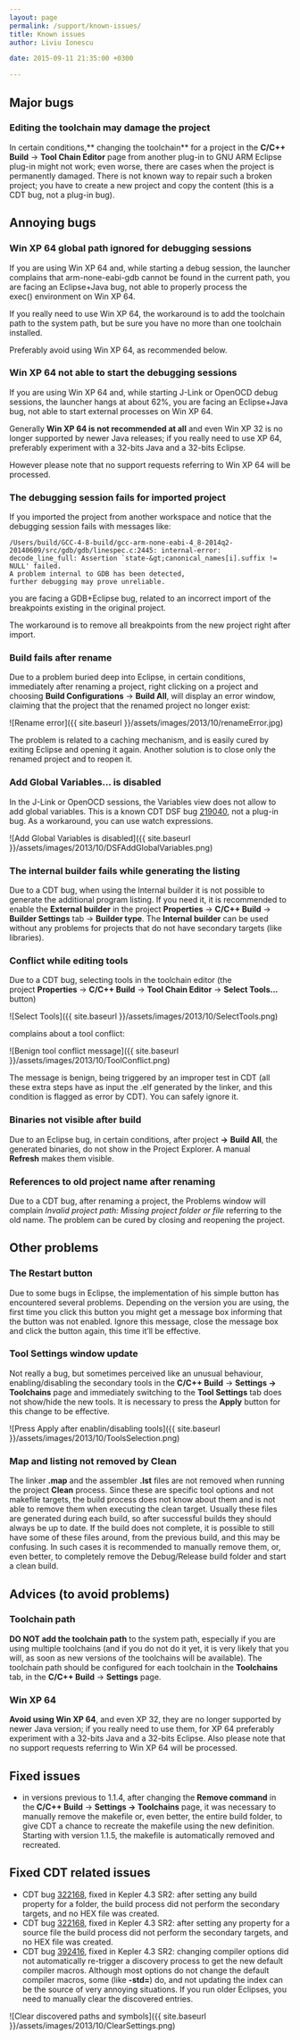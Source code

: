 ```yaml
---
layout: page
permalink: /support/known-issues/
title: Known issues
author: Liviu Ionescu

date: 2015-09-11 21:35:00 +0300

---
```


## Major bugs

### Editing the toolchain may damage the project

In certain conditions,** changing the toolchain** for a project in the **C/C++ Build** → **Tool Chain Editor** page from another plug-in to GNU ARM Eclipse plug-in might not work; even worse, there are cases when the project is permanently damaged. There is not known way to repair such a broken project; you have to create a new project and copy the content (this is a CDT bug, not a plug-in bug).

## Annoying bugs

### Win XP 64 global path ignored for debugging sessions

If you are using Win XP 64 and, while starting a debug session, the launcher complains that arm-none-eabi-gdb cannot be found in the current path, you are facing an Eclipse+Java bug, not able to properly process the exec() environment on Win XP 64.

If you really need to use Win XP 64, the workaround is to add the toolchain path to the system path, but be sure you have no more than one toolchain installed.

Preferably avoid using Win XP 64, as recommended below.

### Win XP 64 not able to start the debugging sessions

If you are using Win XP 64 and, while starting J-Link or OpenOCD debug sessions, the launcher hangs at about 62%, you are facing an Eclipse+Java bug, not able to start external processes on Win XP 64.

Generally **Win XP 64 is not recommended at all** and even Win XP 32 is no longer supported by newer Java releases; if you really need to use XP 64, preferably experiment with a 32-bits Java and a 32-bits Eclipse.

However please note that no support requests referring to Win XP 64 will be processed.

### The debugging session fails for imported project

If you imported the project from another workspace and notice that the debugging session fails with messages like:

	/Users/build/GCC-4-8-build/gcc-arm-none-eabi-4_8-2014q2-20140609/src/gdb/gdb/linespec.c:2445: internal-error: decode_line_full: Assertion `state-&gt;canonical_names[i].suffix != NULL' failed.
	A problem internal to GDB has been detected,
	further debugging may prove unreliable.

you are facing a GDB+Eclipse bug, related to an incorrect import of the breakpoints existing in the original project.

The workaround is to remove all breakpoints from the new project right after import.

### Build fails after rename

Due to a problem buried deep into Eclipse, in certain conditions, immediately after renaming a project, right clicking on a project and choosing **Build Configurations** → **Build All**, will display an error window, claiming that the project that the renamed project no longer exist:

![Rename error]({{ site.baseurl }}/assets/images/2013/10/renameError.jpg)

The problem is related to a caching mechanism, and is easily cured by exiting Eclipse and opening it again. Another solution is to close only the renamed project and to reopen it.

### Add Global Variables... is disabled

In the J-Link or OpenOCD sessions, the Variables view does not allow to add global variables. This is a known CDT DSF bug [219040](https://bugs.eclipse.org/bugs/show_bug.cgi?id=219040), not a plug-in bug. As a workaround, you can use watch expressions.

![Add Global Variables is disabled]({{ site.baseurl }}/assets/images/2013/10/DSFAddGlobalVariables.png)

### The internal builder fails while generating the listing

Due to a CDT bug, when using the Internal builder it is not possible to generate the additional program listing. If you need it, it is recommended to enable the **External builder** in the project **Properties** → **C/C++ Build** → **Builder Settings** tab → **Builder type**. The **Internal builder** can be used without any problems for projects that do not have secondary targets (like libraries).

### Conflict while editing tools

Due to a CDT bug, selecting tools in the toolchain editor (the project **Properties** → **C/C++ Build** → **Tool Chain Editor** → **Select Tools...** button)

![Select Tools]({{ site.baseurl }}/assets/images/2013/10/SelectTools.png)

complains about a tool conflict:


![Benign tool conflict message]({{ site.baseurl }}/assets/images/2013/10/ToolConflict.png)


The message is benign, being triggered by an improper test in CDT (all these extra steps have as input the .elf generated by the linker, and this condition is flagged as error by CDT). You can safely ignore it.


### Binaries not visible after build

Due to an Eclipse bug, in certain conditions, after project **→** **Build All**, the generated binaries, do not show in the Project Explorer. A manual **Refresh** makes them visible.

### References to old project name after renaming

Due to a CDT bug, after renaming a project, the Problems window will complain *Invalid project path: Missing project folder or file* referring to the old name. The problem can be cured by closing and reopening the project.

## Other problems

### The Restart button

Due to some bugs in Eclipse, the implementation of his simple button has encountered several problems. Depending on the version you are using, the first time you click this button you might get a message box informing that the button was not enabled. Ignore this message, close the message box and click the button again, this time it’ll be effective.

### Tool Settings window update

Not really a bug, but sometimes perceived like an unusual behaviour, enabling/disabling the secondary tools in the **C/C++ Build** → **Settings → Toolchains** page and immediately switching to the **Tool Settings** tab does not show/hide the new tools. It is necessary to press the **Apply** button for this change to be effective.

![Press Apply after enablin/disabling tools]({{ site.baseurl }}/assets/images/2013/10/ToolsSelection.png)

### Map and listing not removed by Clean

The linker **.map** and the assembler **.lst** files are not removed when running the project **Clean** process. Since these are specific tool options and not makefile targets, the build process does not know about them and is not able to remove them when executing the clean target. Usually these files are generated during each build, so after successful builds they should always be up to date. If the build does not complete, it is possible to still have some of these files around, from the previous build, and this may be confusing. In such cases it is recommended to manually remove them, or, even better, to completely remove the Debug/Release build folder and start a clean build.

## Advices (to avoid problems)

### Toolchain path

**DO NOT add the toolchain path** to the system path, especially if you are using multiple toolchains (and if you do not do it yet, it is very likely that you will, as soon as new versions of the toolchains will be available). The toolchain path should be configured for each toolchain in the **Toolchains** tab, in the **C/C++ Build** → **Settings** page.

### Win XP 64

**Avoid using Win XP 64**, and even XP 32, they are no longer supported by newer Java version; if you really need to use them, for XP 64 preferably experiment with a 32-bits Java and a 32-bits Eclipse. Also please note that no support requests referring to Win XP 64 will be processed.

## Fixed issues

* in versions previous to 1.1.4, after changing the **Remove command** in the **C/C++ Build** → **Settings → Toolchains** page, it was necessary to manually remove the makefile or, even better, the entire build folder, to give CDT a chance to recreate the makefile using the new definition. Starting with version 1.1.5, the makefile is automatically removed and recreated.

## Fixed CDT related issues

* CDT bug [322168](https://bugs.eclipse.org/bugs/show_bug.cgi?id=322168), fixed in Kepler 4.3 SR2: after setting any build property for a folder, the build process did not perform the secondary targets, and no HEX file was created.
* CDT bug [322168](https://bugs.eclipse.org/bugs/show_bug.cgi?id=322168), fixed in Kepler 4.3 SR2: after setting any property for a source file the build process did not perform the secondary targets, and no HEX file was created.
* CDT bug [392416](https://bugs.eclipse.org/bugs/show_bug.cgi?id=392416), fixed in Kepler 4.3 SR2: changing compiler options did not automatically re-trigger a discovery process to get the new default compiler macros. Although most options do not change the default compiler macros, some (like **-std=**) do, and not updating the index can be the source of very annoying situations. If you run older Eclipses, you need to manually clear the discovered entries.

![Clear discovered paths and symbols]({{ site.baseurl }}/assets/images/2013/10/ClearSettings.png)
